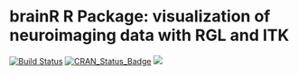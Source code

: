 # brainR R Package: visualization of neuroimaging data with RGL and ITK


[![Build Status](https://travis-ci.org/muschellij2/brainR.svg?branch=master)](https://travis-ci.org/muschellij2/brainR)
[![CRAN_Status_Badge](http://www.r-pkg.org/badges/version/brainR)](http://cran.rstudio.com/web/packages/brainR/index.html)
[![](http://cranlogs.r-pkg.org/badges/grand-total/brainR)](http://cran.rstudio.com/web/packages/brainR/index.html)

